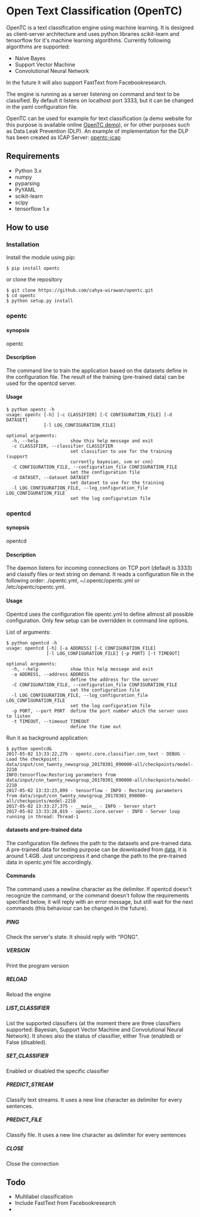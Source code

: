 # Open Text Classification (OpenTC)

OpenTC is a text classification engine using machine learning. It is designed as client-server architecture and uses 
python libraries scikit-learn and tensorflow for it's machine learning algorithms. 
Currently following algorithms are supported:

- Naive Bayes
- Support Vector Machine
- Convolutional Neural Network

In the future it will also support FastText from Facebookresearch. 

The engine is running as a server listening on command and text to be classified. By default it listens on localhost 
port 3333, but it can be changed in the yaml configuration file. 

OpenTC can be used for example for text classification (a demo website for this purpose is available online 
[OpenTC demo](http://opentc.oldjava.org/demo/)), or for other purposes such as Data Leak Prevention (DLP). 
An example of implementation for the DLP has been created as ICAP Server: 
[opentc-icap](https://github.com/cahya-wirawan/opentc-icap) 


## Requirements
- Python 3.x
- numpy
- pyparsing
- PyYAML
- scikit-learn
- scipy
- tensorflow 1.x

## How to use

### Installation
Install the module using pip:

    $ pip install opentc
    
or clone the repository
    
    $ git clone https://github.com/cahya-wirawan/opentc.git
    $ cd opentc
    $ python setup.py install


### opentc

#### synopsis
opentc

#### Description
The command line to train the application based on the datasets define in the configuration file. The result
of the training (pre-trained data) can be used for the opentcd server.

#### Usage

    $ python opentc -h
    usage: opentc [-h] [-c CLASSIFIER] [-C CONFIGURATION_FILE] [-d DATASET]
                  [-l LOG_CONFIGURATION_FILE]
    
    optional arguments:
      -h, --help            show this help message and exit
      -c CLASSIFIER, --classifier CLASSIFIER
                            set classifier to use for the training (support
                            currently bayesian, svm or cnn)
      -C CONFIGURATION_FILE, --configuration_file CONFIGURATION_FILE
                            set the configuration file
      -d DATASET, --dataset DATASET
                            set dataset to use for the training
      -l LOG_CONFIGURATION_FILE, --log_configuration_file LOG_CONFIGURATION_FILE
                            set the log configuration file


### opentcd

#### synopsis
opentcd

#### Description
The daemon listens for incoming connections on TCP port (default is 3333) and classify files or text string on 
demand. It reads a configuration file in the following order: ./opentc.yml, ~/.opentc/opentc.yml or 
/etc/opentc/opentc.yml.

#### Usage
Opentcd uses the configuration file opentc.yml to define allmost all possible configuration. Only few setup
can be overridden in command line options.

List of arguments:

    $ python opentcd -h
    usage: opentcd [-h] [-a ADDRESS] [-C CONFIGURATION_FILE]
                   [-l LOG_CONFIGURATION_FILE] [-p PORT] [-t TIMEOUT]
    
    optional arguments:
      -h, --help            show this help message and exit
      -a ADDRESS, --address ADDRESS
                            define the address for the server
      -C CONFIGURATION_FILE, --configuration_file CONFIGURATION_FILE
                            set the configuration file
      -l LOG_CONFIGURATION_FILE, --log_configuration_file LOG_CONFIGURATION_FILE
                            set the log configuration file
      -p PORT, --port PORT  define the port number which the server uses to listen
      -t TIMEOUT, --timeout TIMEOUT
                            define the time out

Run it as background application:
    
    $ python opentcd&
    2017-05-02 13:33:22,276 - opentc.core.classifier.cnn_text - DEBUG - Load the checkpoint: 
    data/input/cnn_twenty_newsgroup_20170301_090000-all/checkpoints/model-2210
    INFO:tensorflow:Restoring parameters from data/input/cnn_twenty_newsgroup_20170301_090000-all/checkpoints/model-2210
    2017-05-02 13:33:23,899 - tensorflow - INFO - Restoring parameters 
    from data/input/cnn_twenty_newsgroup_20170301_090000-all/checkpoints/model-2210
    2017-05-02 13:33:27,375 - __main__ - INFO - Server start
    2017-05-02 13:33:28,019 - opentc.core.server - INFO - Server loop running in thread: Thread-1




#### datasets and pre-trained data
The configuration file defines the path to the datasets and pre-trained data. A pre-trained data for testing
purpose can be downloaded from [data](https://NoFile.io/f/6ZkDvJH0nT4), it is around 1.4GB. Just uncompress it 
and change the path to the pre-trained data in opentc.yml file accordingly.

#### Commands
The command uses a newline character as the delimiter. If opentcd doesn't recognize the command, 
or the command doesn't follow the requirements specified below, it will reply with an error message, but still wait 
for the next commands (this behaviour can be changed in the future).

##### PING
Check the server's state. It should reply with "PONG".

##### VERSION
Print the program version

##### RELOAD
Reload the engine

##### LIST_CLASSIFIER
List the supported classifiers (at the moment there are three classifiers
supported: Bayesian, Support Vector Machine and Convolutional Neural Network). It shows also 
the status of classifier, either True (enabled) or False (disabled).

##### SET_CLASSIFIER
Enabled or disabled the specific classifier

##### PREDICT_STREAM
Classify text streams. It uses a new line character as delimiter for every sentences. 

##### PREDICT_FILE
Classify file. It uses a new line character as delimiter for every sentences

##### CLOSE
Close the connection

## Todo
- Multilabel classification
- Include FastText from Facebookresearch
- 